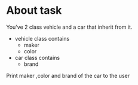 # About task
You've 2 class vehicle and a car that inherit from it.
- vehicle class contains
  - maker 
  - color
- car class contains
  - brand 

Print maker ,color and brand of the car to the user

